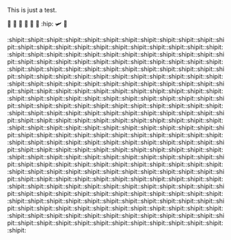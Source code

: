 This is just a test.

:ship:
:ship:
:ship:
:ship:
:ship:
:shit:
:hip:
:small_airplane:
:wave:

:shipit::shipit::shipit::shipit::shipit::shipit::shipit::shipit::shipit::shipit::shipit::shipit::shipit::shipit::shipit::shipit::shipit::shipit::shipit::shipit::shipit::shipit::shipit::shipit::shipit::shipit::shipit::shipit::shipit::shipit::shipit::shipit::shipit::shipit::shipit::shipit::shipit::shipit::shipit::shipit::shipit::shipit::shipit::shipit::shipit::shipit::shipit::shipit::shipit::shipit::shipit::shipit::shipit::shipit::shipit::shipit::shipit::shipit::shipit::shipit::shipit::shipit::shipit::shipit::shipit::shipit::shipit::shipit::shipit::shipit::shipit::shipit::shipit::shipit::shipit::shipit::shipit::shipit::shipit::shipit::shipit::shipit::shipit::shipit::shipit::shipit::shipit::shipit::shipit::shipit::shipit::shipit::shipit::shipit::shipit::shipit::shipit::shipit::shipit::shipit::shipit::shipit::shipit::shipit::shipit::shipit::shipit::shipit::shipit::shipit::shipit::shipit::shipit::shipit::shipit::shipit::shipit::shipit::shipit::shipit::shipit::shipit::shipit::shipit::shipit::shipit::shipit::shipit::shipit::shipit::shipit::shipit::shipit::shipit::shipit::shipit::shipit::shipit::shipit::shipit::shipit::shipit::shipit::shipit::shipit::shipit::shipit::shipit::shipit::shipit::shipit::shipit::shipit::shipit::shipit::shipit::shipit::shipit::shipit::shipit::shipit::shipit::shipit::shipit::shipit::shipit::shipit::shipit::shipit::shipit::shipit::shipit::shipit::shipit::shipit::shipit::shipit::shipit::shipit::shipit::shipit::shipit::shipit::shipit::shipit::shipit::shipit::shipit::shipit::shipit::shipit::shipit::shipit::shipit::shipit::shipit::shipit::shipit::shipit::shipit::shipit::shipit::shipit::shipit::shipit::shipit::shipit::shipit::shipit::shipit::shipit::shipit::shipit::shipit::shipit::shipit::shipit::shipit::shipit::shipit::shipit::shipit::shipit::shipit::shipit::shipit::shipit::shipit::shipit::shipit::shipit::shipit::shipit::shipit::shipit::shipit::shipit::shipit::shipit::shipit::shipit::shipit::shipit::shipit::shipit::shipit::shipit::shipit::shipit::shipit::shipit::shipit::shipit::shipit::shipit::shipit::shipit::shipit::shipit::shipit::shipit::shipit::shipit::shipit::shipit::shipit::shipit::shipit::shipit::shipit::shipit::shipit::shipit::shipit::shipit::shipit::shipit::shipit::shipit::shipit::shipit::shipit::shipit::shipit::shipit::shipit::shipit::shipit::shipit::shipit::shipit::shipit::shipit::shipit::shipit::shipit::shipit::shipit::shipit::shipit:
